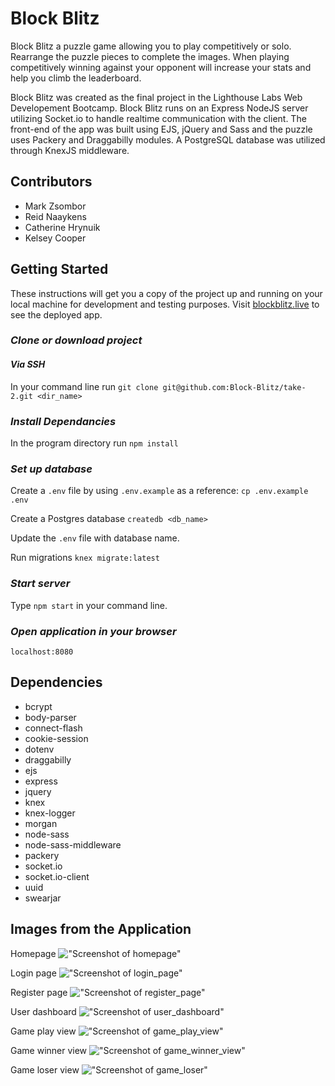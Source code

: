 # Block Blitz

Block Blitz a puzzle game allowing you to play competitively or solo. Rearrange the puzzle pieces to complete the images. When playing competitively winning against your opponent will increase your stats and help you climb the leaderboard.

Block Blitz was created as the final project in the Lighthouse Labs Web Developement Bootcamp. Block Blitz runs on an Express NodeJS server utilizing Socket.io to handle realtime communication with the client. The front-end of the app was built using EJS, jQuery and Sass and the puzzle uses Packery and Draggabilly modules. A PostgreSQL database was utilized through KnexJS middleware.

## Contributors
- Mark Zsombor
- Reid Naaykens
- Catherine Hrynuik
- Kelsey Cooper


## Getting Started

  These instructions will get you a copy of the project up and running on your local machine for development and testing purposes. Visit [blockblitz.live](http:blockblitz.live) to see the deployed app.

  ### *Clone or download project*

   #### *Via SSH*


   In your command line run `git clone git@github.com:Block-Blitz/take-2.git <dir_name>`

  ### *Install Dependancies*

   In the program directory run `npm install`

  ### *Set up database*

   Create a `.env` file by using `.env.example` as a reference: `cp .env.example .env`

   Create a Postgres database `createdb <db_name>`

   Update the `.env` file with database name.

   Run migrations `knex migrate:latest`

  ### *Start server*

   Type `npm start` in your command line.

  ### *Open application in your browser*


   `localhost:8080`





## Dependencies

  - bcrypt
  - body-parser
  - connect-flash
  - cookie-session
  - dotenv
  - draggabilly
  - ejs
  - express
  - jquery
  - knex
  - knex-logger
  - morgan
  - node-sass
  - node-sass-middleware
  - packery
  - socket.io
  - socket.io-client
  - uuid
  - swearjar


## Images from the Application

Homepage
!["Screenshot of homepage"](https://github.com/Block-Blitz/take-2/blob/master/public/images/read%20me%20screenshots/homepage.png?raw=true)

Login page
!["Screenshot of login_page"](https://github.com/Block-Blitz/take-2/blob/master/public/images/read%20me%20screenshots/login_page.png?raw=true)

Register page
!["Screenshot of register_page"](https://github.com/Block-Blitz/take-2/blob/master/public/images/read%20me%20screenshots/register_page.png?raw=true)

User dashboard
!["Screenshot of user_dashboard"](https://github.com/Block-Blitz/take-2/blob/master/public/images/read%20me%20screenshots/user_dashboard.png?raw=true)

Game play view
!["Screenshot of game_play_view"](https://github.com/Block-Blitz/take-2/blob/master/public/images/read%20me%20screenshots/game_play_view.png?raw=true)

Game winner view
!["Screenshot of game_winner_view"](https://github.com/Block-Blitz/take-2/blob/master/public/images/read%20me%20screenshots/game_winner_view.png?raw=true)

Game loser view
!["Screenshot of game_loser"](https://github.com/Block-Blitz/take-2/blob/master/public/images/read%20me%20screenshots/game_loser_view.png?raw=true)

